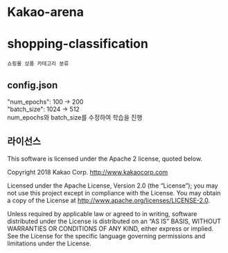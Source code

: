 # Kakao-arena  
# shopping-classification  
`쇼핑몰 상품 카테고리 분류`  
## config.json  
 "num_epochs": 100 → 200  
 "batch_size": 1024 → 512  
num_epochs와 batch_size를 수정하여 학습을 진행  
## 라이선스

This software is licensed under the Apache 2 license, quoted below.

Copyright 2018 Kakao Corp. http://www.kakaocorp.com

Licensed under the Apache License, Version 2.0 (the “License”); you may not use this project except in compliance with the License. You may obtain a copy of the License at http://www.apache.org/licenses/LICENSE-2.0.

Unless required by applicable law or agreed to in writing, software distributed under the License is distributed on an “AS IS” BASIS, WITHOUT WARRANTIES OR CONDITIONS OF ANY KIND, either express or implied. See the License for the specific language governing permissions and limitations under the License.
